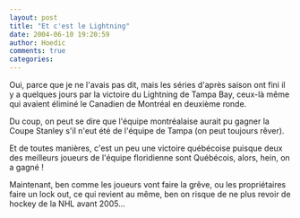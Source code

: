```yaml
---
layout: post
title: "Et c'est le Lightning"
date: 2004-06-10 19:20:59
author: Hoedic
comments: true
categories: 
---
```



Oui, parce que je ne l'avais pas dit, mais les séries d'après saison ont fini il y a quelques jours par la victoire du Lightning de Tampa Bay, ceux-là même qui avaient éliminé le Canadien de Montréal en deuxième ronde.

Du coup, on peut se dire que l'équipe montréalaise aurait pu gagner la Coupe Stanley s'il n'eut été de l'équipe de Tampa (on peut toujours rêver).

Et de toutes manières, c'est un peu une victoire québécoise puisque deux des meilleurs joueurs de l'équipe floridienne sont Québécois, alors, hein, on a gagné !

Maintenant, ben comme les joueurs vont faire la grêve, ou les propriétaires faire un lock out, ce qui revient au même, ben on risque de ne plus revoir de hockey de la NHL avant 2005...